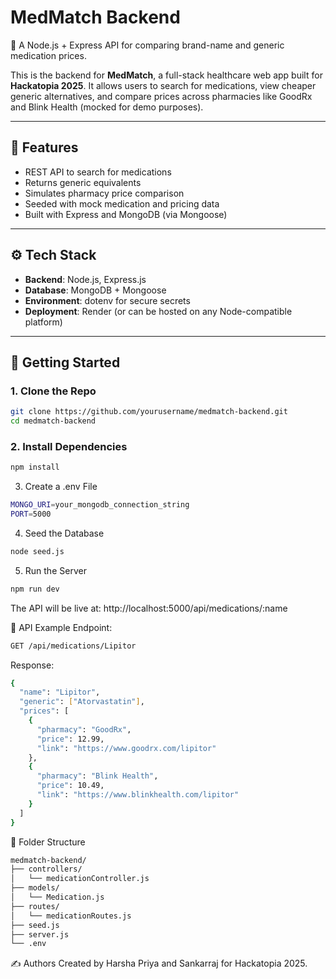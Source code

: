 # MedMatch Backend

💊 A Node.js + Express API for comparing brand-name and generic medication prices.

This is the backend for **MedMatch**, a full-stack healthcare web app built for **Hackatopia 2025**. It allows users to search for medications, view cheaper generic alternatives, and compare prices across pharmacies like GoodRx and Blink Health (mocked for demo purposes).

---

## 🧠 Features

- REST API to search for medications
- Returns generic equivalents
- Simulates pharmacy price comparison
- Seeded with mock medication and pricing data
- Built with Express and MongoDB (via Mongoose)

---

## ⚙️ Tech Stack

- **Backend**: Node.js, Express.js
- **Database**: MongoDB + Mongoose
- **Environment**: dotenv for secure secrets
- **Deployment**: Render (or can be hosted on any Node-compatible platform)

---

## 🚀 Getting Started

### 1. Clone the Repo

```bash
git clone https://github.com/yourusername/medmatch-backend.git
cd medmatch-backend
```
### 2. Install Dependencies
```bash
npm install
```
3. Create a .env File
```bash
MONGO_URI=your_mongodb_connection_string
PORT=5000
```
4. Seed the Database
```bash
node seed.js
```
5. Run the Server
```bash
npm run dev
```

The API will be live at: http://localhost:5000/api/medications/:name

📂 API Example
Endpoint:
```bash
GET /api/medications/Lipitor
```
Response:
```bash
{
  "name": "Lipitor",
  "generic": ["Atorvastatin"],
  "prices": [
    {
      "pharmacy": "GoodRx",
      "price": 12.99,
      "link": "https://www.goodrx.com/lipitor"
    },
    {
      "pharmacy": "Blink Health",
      "price": 10.49,
      "link": "https://www.blinkhealth.com/lipitor"
    }
  ]
}
```
📁 Folder Structure
```bash
medmatch-backend/
├── controllers/
│   └── medicationController.js
├── models/
│   └── Medication.js
├── routes/
│   └── medicationRoutes.js
├── seed.js
├── server.js
└── .env
```
✍️ Authors
Created by Harsha Priya and Sankarraj for Hackatopia 2025.
